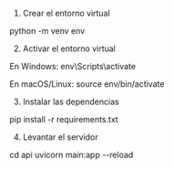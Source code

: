 1. Crear el entorno virtual

python -m venv env

2. Activar el entorno virtual

En Windows: env\Scripts\activate

En macOS/Linux: source env/bin/activate

3. Instalar las dependencias

pip install -r requirements.txt

4. Levantar el servidor
   
cd api uvicorn main:app --reload
